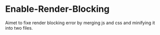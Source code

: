 # Enable-Render-Blocking
Aimet to fixe render blocking error by merging js and css and minifying it into two files.
